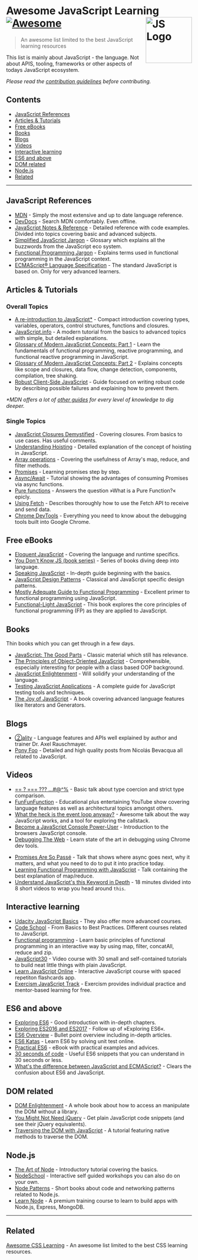 # Awesome JavaScript Learning [![Awesome](https://awesome.re/badge.svg)](https://awesome.re) <img src="https://cdn.rawgit.com/voodootikigod/logo.js/master/js.svg" width="125" align="right" alt="JS Logo">

> An awesome list limited to the best JavaScript learning resources

This list is mainly about JavaScript - the language. Not about APIS, tooling, frameworks or other aspects of todays JavaScript ecosystem.

_Please read the [contribution guidelines](.github/contributing.md) before contributing._

## Contents

-   [JavaScript References](#javascript-references)
-   [Articles & Tutorials](#articles--tutorials)
-   [Free eBooks](#free-ebooks)
-   [Books](#books)
-   [Blogs](#blogs)
-   [Videos](#videos)
-   [Interactive learning](#interactive-learning)
-   [ES6 and above](#es6-and-above)
-   [DOM related](#dom-related)
-   [Node.js](#nodejs)
-   [Related](#related)

---

## JavaScript References

-   [MDN](https://developer.mozilla.org/docs/Web/JavaScript/Reference) - Simply the most extensive and up to date language reference.
-   [DevDocs](http://devdocs.io/javascript) - Search MDN comfortably. Even offline.
-   [JavaScript Notes & Reference](https://wesbos.com/javascript) - Detailed reference with code examples. Divided into topics covering basic and advanced subjects.
-   [Simplified JavaScript Jargon](http://jargon.js.org) - Glossary which explains all the buzzwords from the JavaScript eco system.
-   [Functional Programming Jargon](https://functional.works-hub.com/blog/Functional-Programming-Jargon) - Explains terms used in functional programming in the JavaScript context.
-   [ECMAScript® Language Specification](http://ecma-international.org/publications/standards/Ecma-262.htm) - The standard JavaScript is based on. Only for very advanced learners.

## Articles & Tutorials

### Overall Topics

-   [A re-introduction to JavaScript\*](https://developer.mozilla.org/en-US/docs/Web/JavaScript/A_re-introduction_to_JavaScript) - Compact introduction covering types, variables, operators, control structures, functions and closures.
-   [JavaScript.info](http://javascript.info) - A modern tutorial from the basics to advanced topics with simple, but detailed explanations.
-   [Glossary of Modern JavaScript Concepts: Part 1](https://auth0.com/blog/glossary-of-modern-javascript-concepts/) - Learn the fundamentals of functional programming, reactive programming, and functional reactive programming in JavaScript.
-   [Glossary of Modern JavaScript Concepts: Part 2](https://auth0.com/blog/glossary-of-modern-javascript-concepts-part-2/) - Explains concepts like scope and closures, data flow, change detection, components, compilation, tree shaking.
-   [Robust Client-Side JavaScript](https://molily.de/robust-javascript/) - Guide focused on writing robust code by describing possible failures and explaining how to prevent them.

_\*MDN offers a lot of [other guides](https://developer.mozilla.org/en-US/docs/Web/JavaScript/Guide) for every level of knowledge to dig deeper._

### Single Topics

-   [JavaScript Closures Demystified](https://www.sitepoint.com/javascript-closures-demystified/) - Covering closures. From basics to use cases. Has useful comments.
-   [Understanding Hoisting](https://scotch.io/tutorials/understanding-hoisting-in-javascript) - Detailed explanation of the concept of hoisting in JavaScript.
-   [Array operations](https://danmartensen.svbtle.com/javascripts-map-reduce-and-filter) - Covering the usefulness of Array's map, reduce, and filter methods.
-   [Promises](http://www.sohamkamani.com/blog/2016/08/28/incremenal-tutorial-to-promises/) - Learning promises step by step.
-   [Async/Await](https://hackernoon.com/6-reasons-why-javascripts-async-await-blows-promises-away-tutorial-c7ec10518dd9) - Tutorial showing the advantages of consuming Promises via async functions.
-   [Pure functions](https://medium.com/javascript-scene/master-the-javascript-interview-what-is-a-pure-function-d1c076bec976) - Answers the question »What is a Pure Function?« epicly.
-   [Using Fetch](https://developer.mozilla.org/en-US/docs/Web/API/Fetch_API/Using_Fetch) - Describes thoroughly how to use the Fetch API to receive and send data.
-   [Chrome DevTools](https://developers.google.com/web/tools/chrome-devtools/) - Everything you need to know about the debugging tools built into Google Chrome.

## Free eBooks

-   [Eloquent JavaScript](http://eloquentjavascript.net) - Covering the language and runtime specifics.
-   [You Don't Know JS (book series)](https://github.com/getify/You-Dont-Know-JS) - Series of books diving deep into language.
-   [Speaking JavaScript](http://speakingjs.com) - In-depth guide beginning with the basics.
-   [JavaScript Design Patterns](http://addyosmani.com/resources/essentialjsdesignpatterns/book/) - Classical and JavaScript specific design patterns.
-   [Mostly Adequate Guide to Functional Programming](https://mostly-adequate.gitbooks.io/mostly-adequate-guide/) - Excellent primer to functional programming using JavaScript.
-   [Functional-Light JavaScript](https://github.com/getify/Functional-Light-JS) - This book explores the core principles of functional programming (FP) as they are applied to JavaScript.

## Books

Thin books which you can get through in a few days.

-   [JavaScript: The Good Parts](http://shop.oreilly.com/product/9780596517748.do) - Classic material which still has relevance.
-   [The Principles of Object-Oriented JavaScript](https://www.nostarch.com/oojs) - Comprehensible, especially interesting for people with a class based OOP background.
-   [JavaScript Enlightenment](http://shop.oreilly.com/product/0636920027713.do) - Will solidify your understanding of the language.
-   [Testing JavaScript Applications](https://www.manning.com/books/testing-javascript-applications) - A complete guide for JavaScript testing tools and techniques.
-   [The Joy of JavaScript](https://www.manning.com/books/the-joy-of-javascript) - A book covering advanced language features like Iterators and Generators.

## Blogs

-   [②ality](http://www.2ality.com) - Language features and APIs well explained by author and trainer Dr. Axel Rauschmayer.
-   [Pony Foo](https://ponyfoo.com) - Detailed and high quality posts from Nicolás Bevacqua all related to JavaScript.

## Videos

<!--lint ignore no-repeat-punctuation-->

-   [== ? === ??? ...#@^%](https://www.youtube.com/watch?v=qGyqzN0bjhc) - Basic talk about type coercion and strict type comparison.
-   [FunFunFunction](https://www.youtube.com/channel/UCO1cgjhGzsSYb1rsB4bFe4Q) - Educational plus entertaining YouTube show covering language features as well as architectural topics amongst others.
-   [What the heck is the event loop anyway?](http://latentflip.com/loupe/?code=JC5vbignYnV0dG9uJywgJ2NsaWNrJywgZnVuY3Rpb24gb25DbGljaygpIHsKICAgIHNldFRpbWVvdXQoZnVuY3Rpb24gdGltZXIoKSB7CiAgICAgICAgY29uc29sZS5sb2coJ1lvdSBjbGlja2VkIHRoZSBidXR0b24hJyk7ICAgIAogICAgfSwgMjAwMCk7Cn0pOwoKY29uc29sZS5sb2coIkhpISIpOwoKc2V0VGltZW91dChmdW5jdGlvbiB0aW1lb3V0KCkgewogICAgY29uc29sZS5sb2coIkNsaWNrIHRoZSBidXR0b24hIik7Cn0sIDUwMDApOwoKY29uc29sZS5sb2coIldlbGNvbWUgdG8gbG91cGUuIik7!!!PGJ1dHRvbj5DbGljayBtZSE8L2J1dHRvbj4%3D) - Awesome talk about the way JavaScript works, and a tool for exploring the callstack.
-   [Become a JavaScript Console Power-User](https://www.youtube.com/watch?v=4mf_yNLlgic) - Introduction to the browsers JavaScript console.
-   [Debugging The Web](https://www.youtube.com/watch?v=HF1luRD4Qmk) - Learn state of the art in debugging using Chrome dev tools.
<!--lint ignore no-dead-urls-->
-   [Promises Are So Passé](https://vimeo.com/181328943) - Talk that shows where async goes next, why it matters, and what you need to do to put it into practice today.
-   [Learning Functional Programming with JavaScript](https://www.youtube.com/watch?v=e-5obm1G_FY) - Talk containing the best explanation of map/reduce.
-   [Understand JavaScript's this Keyword in Depth](https://egghead.io/courses/understand-javascript-s-this-keyword-in-depth) - 18 minutes divided into 8 short videos to wrap you head around `this`.

## Interactive learning

-   [Udacity JavaScript Basics](https://www.udacity.com/course/javascript-basics--ud804) - They also offer more advanced courses.
-   [Code School](https://www.codeschool.com/learn/javascript) - From Basics to Best Practices. Different courses related to JavaScript.
-   [Functional programming](http://reactivex.io/learnrx/) - Learn basic principles of functional programming in an interactive way by using map, filter, concatAll, reduce and zip.
-   [JavaScript30](https://javascript30.com) - Video course with 30 small and self-contained tutorials to build neat little things with plain JavaScript.
-   [Learn JavaScript Online](https://learnjavascript.online) - Interactive JavaScript course with spaced repetiton flashcards app.
-   [Exercism JavaScript Track](https://exercism.io/tracks/javascript) - Exercism provides individual practice and mentor-based learning for free.

## ES6 and above

-   [Exploring ES6](http://exploringjs.com/es6.html) - Good introduction with in-depth chapters.
-   [Exploring ES2016 and ES2017](http://exploringjs.com/es2016-es2017.html) - Follow up of »Exploring ES6«.
-   [ES6 Overview](https://ponyfoo.com/articles/es6) - Bullet point overview including in-depth articles.
-   [ES6 Katas](http://es6katas.org) - Learn ES6 by solving unit test online.
-   [Practical ES6](https://github.com/mjavascript/practical-es6) - eBook with practical examples and advices.
-   [30 seconds of code](https://github.com/Chalarangelo/30-seconds-of-code) - Useful ES6 snippets that you can understand in 30 seconds or less.
-   [What's the difference between JavaScript and ECMAScript?](https://www.freecodecamp.org/news/whats-the-difference-between-javascript-and-ecmascript-cba48c73a2b5/) - Clears the confusion about ES6 and JavaScript.

## DOM related

-   [DOM Enlightenment](http://domenlightenment.com) - A whole book about how to access an manipulate the DOM without a library.
-   [You Might Not Need jQuery](http://youmightnotneedjquery.com) - Get plain JavaScript code snippets (and see their jQuery equivalents).
-   [Traversing the DOM with JavaScript](https://zellwk.com/blog/dom-traversals/) - A tutorial featuring native methods to traverse the DOM.

## Node.js

-   [The Art of Node](https://github.com/maxogden/art-of-node#readme) - Introductory tutorial covering the basics.
-   [NodeSchool](https://nodeschool.io) - Interactive self guided workshops you can also do on your own.
-   [Node Patterns](http://nodepatternsbooks.com) - Short books about code and networking patterns related to Node.js.
-   [Learn Node](https://learnnode.com) - A premium training course to learn to build apps with Node.js, Express, MongoDB.

---

## Related

[Awesome CSS Learning](https://github.com/micromata/awesome-css-learning) - An awesome list limited to the best CSS learning resources.
